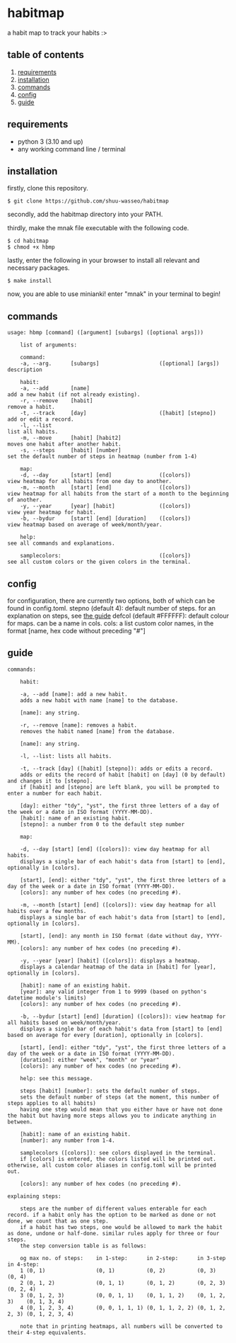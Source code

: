 # habitmap
a habit map to track your habits :>

## table of contents
1. [requirements](#requirements)
2. [installation](#installation)
3. [commands](#commands)
4. [config](#config)
5. [guide](#guide)

## requirements
- python 3 (3.10 and up)
- any working command line / terminal

## installation
firstly, clone this repository.

```
$ git clone https://github.com/shuu-wasseo/habitmap
```

secondly, add the habitmap directory into your PATH. 

thirdly, make the mnak file executable with the following code.

```
$ cd habitmap
$ chmod +x hbmp
```

lastly, enter the following in your browser to install all relevant and necessary packages.

```
$ make install
```

now, you are able to use minianki! enter "mnak" in your terminal to begin!

## commands
```
usage: hbmp [command] ([argument] [subargs] ([optional args]))
    
    list of arguments:

    command:
    -a, --arg.      [subargs]                   ([optional] [args])     description
    
    habit:
    -a, --add       [name]                                              add a new habit (if not already existing).
    -r, --remove    [habit]                                             remove a habit.
    -t, --track     [day]                       ([habit] [stepno])      add or edit a record.
    -l, --list                                                          list all habits.
    -m, --move      [habit] [habit2]                                    moves one habit after another habit.
    -s, --steps     [habit] [number]                                    set the default number of steps in heatmap (number from 1-4)

    map:
    -d, --day       [start] [end]               ([colors])              view heatmap for all habits from one day to another.
    -m, --month     [start] [end]               ([colors])              view heatmap for all habits from the start of a month to the beginning of another.
    -y, --year      [year] [habit]              ([colors])              view year heatmap for habit.
    -b, --bydur     [start] [end] [duration]    ([colors])              view heatmap based on average of week/month/year.

    help:                                                               see all commands and explanations.

    samplecolors:                               ([colors])              see all custom colors or the given colors in the terminal.
```

## config
for configuration, there are currently two options, both of which can be found in config.toml.
stepno (default 4): default number of steps. for an explanation on steps, see [the guide](#guide)
defcol (default #FFFFFF): default colour for maps. can be a name in cols.
cols: a list custom color names, in the format [name, hex code without preceding "#"]

## guide
```
commands:

    habit:

    -a, --add [name]: add a new habit.
    adds a new habit with name [name] to the database.

    [name]: any string.

    -r, --remove [name]: removes a habit.
    removes the habit named [name] from the database.

    [name]: any string.

    -l, --list: lists all habits.

    -t, --track [day] ([habit] [stepno]): adds or edits a record.
    adds or edits the record of habit [habit] on [day] (0 by default) and changes it to [stepno].
    if [habit] and [stepno] are left blank, you will be prompted to enter a number for each habit.

    [day]: either "tdy", "yst", the first three letters of a day of the week or a date in ISO format (YYYY-MM-DD).
    [habit]: name of an existing habit.
    [stepno]: a number from 0 to the default step number

    map:

    -d, --day [start] [end] ([colors]): view day heatmap for all habits.
    displays a single bar of each habit's data from [start] to [end], optionally in [colors].

    [start], [end]: either "tdy", "yst", the first three letters of a day of the week or a date in ISO format (YYYY-MM-DD).
    [colors]: any number of hex codes (no preceding #).

    -m, --month [start] [end] ([colors]): view day heatmap for all habits over a few months.
    displays a single bar of each habit's data from [start] to [end], optionally in [colors].

    [start], [end]: any month in ISO format (date without day, YYYY-MM).
    [colors]: any number of hex codes (no preceding #).

    -y, --year [year] [habit] ([colors]): displays a heatmap.
    displays a calendar heatmap of the data in [habit] for [year], optionally in [colors].

    [habit]: name of an existing habit.
    [year]: any valid integer from 1 to 9999 (based on python's datetime module's limits)
    [colors]: any number of hex codes (no preceding #).

    -b, --bydur [start] [end] [duration] ([colors]): view heatmap for all habits based on week/month/year.
    displays a single bar of each habit's data from [start] to [end] based on average for every [duration], optionally in [colors].

    [start], [end]: either "tdy", "yst", the first three letters of a day of the week or a date in ISO format (YYYY-MM-DD).
    [duration]: either "week", "month" or "year"
    [colors]: any number of hex codes (no preceding #).

    help: see this message.

    steps [habit] [number]: sets the default number of steps.
    sets the default number of steps (at the moment, this number of steps applies to all habits)
    having one step would mean that you either have or have not done the habit but having more steps allows you to indicate anything in between.

    [habit]: name of an existing habit.
    [number]: any number from 1-4.

    samplecolors ([colors]): see colors displayed in the terminal.
    if [colors] is entered, the colors listed will be printed out. otherwise, all custom color aliases in config.toml will be printed out.

    [colors]: any number of hex codes (no preceding #).

explaining steps:

    steps are the number of different values enterable for each record. if a habit only has the option to be marked as done or not done, we count that as one step.
    if a habit has two steps, one would be allowed to mark the habit as done, undone or half-done. similar rules apply for three or four steps.
    the step conversion table is as follows:

    og max no. of steps:    in 1-step:      in 2-step:      in 3-step       in 4-step:
    1 (0, 1)                (0, 1)          (0, 2)          (0, 3)          (0, 4)
    2 (0, 1, 2)             (0, 1, 1)       (0, 1, 2)       (0, 2, 3)       (0, 2, 4)
    3 (0, 1, 2, 3)          (0, 0, 1, 1)    (0, 1, 1, 2)    (0, 1, 2, 3)    (0, 1, 3, 4)
    4 (0, 1, 2, 3, 4)       (0, 0, 1, 1, 1) (0, 1, 1, 2, 2) (0, 1, 2, 2, 3) (0, 1, 2, 3, 4)

    note that in printing heatmaps, all numbers will be converted to their 4-step equivalents.
```
